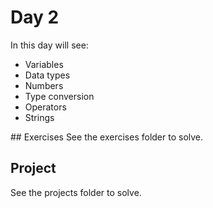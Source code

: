 # Day 2
In this day will see:
- Variables
- Data types
- Numbers
- Type conversion
- Operators
- Strings

## Exercises
See the exercises folder to solve.
## Project
See the projects folder to solve.
